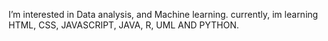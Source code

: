  I’m interested in Data analysis, and Machine learning. 
currently, im learning HTML, CSS, JAVASCRIPT, JAVA, R, UML AND PYTHON.

<!---
WilliamEkedahl/WilliamEkedahl is a ✨ special ✨ repository because its `README.md` (this file) appears on your GitHub profile.
You can click the Preview link to take a look at your changes.
--->
